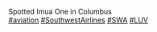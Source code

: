 Spotted Imua One in Columbus  
[\#<span>aviation</span>](https://social.lol/tags/aviation) [\#<span>SouthwestAirlines</span>](https://social.lol/tags/SouthwestAirlines) [\#<span>SWA</span>](https://social.lol/tags/SWA) [\#<span>LUV</span>](https://social.lol/tags/LUV)